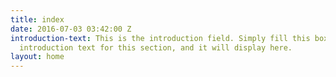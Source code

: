 ```yaml
---
title: index
date: 2016-07-03 03:42:00 Z
introduction-text: This is the introduction field. Simply fill this box out with the
  introduction text for this section, and it will display here.
layout: home
---
```


